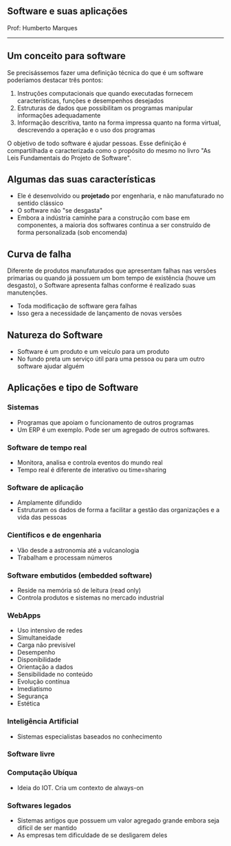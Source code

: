 ## Software e suas aplicações

Prof: Humberto Marques

----

## Um conceito para software

Se precisássemos fazer uma definição técnica do que é um software poderíamos destacar três pontos:
1. Instruções computacionais que quando executadas fornecem características, funções e desempenhos desejados
2. Estruturas de dados que possibilitam os programas manipular informações adequadamente
3. Informação descritiva, tanto na forma impressa quanto na forma virtual, descrevendo a operação e o uso dos programas

O objetivo de todo software é ajudar pessoas. Esse definição é compartilhada e caracterizada como o propósito do mesmo no livro "As Leis Fundamentais do Projeto de Software".

## Algumas das suas características
- Ele é desenvolvido ou **projetado** por engenharia, e não manufaturado no sentido clássico
- O software não "se desgasta"
- Embora a indústria caminhe para a construção com base em componentes, a maioria dos softwares continua a ser construído de forma personalizada (sob encomenda) 

## Curva de falha

Diferente de produtos manufaturados que apresentam falhas nas versões primarias ou quando já possuem um bom tempo de existência (houve um desgasto), o Software apresenta falhas conforme é realizado suas manutenções.

- Toda modificação de software gera falhas
- Isso gera a necessidade de lançamento de novas versões

## Natureza do Software
- Software é um produto e um veículo para um produto
- No fundo preta um serviço útil para uma pessoa ou para um outro software ajudar alguém

## Aplicações e tipo de Software

### Sistemas
- Programas que apoiam o funcionamento de outros programas
- Um ERP é um exemplo. Pode ser um agregado de outros softwares.

### Software de tempo real
- Monitora, analisa e controla eventos do mundo real
- Tempo real é diferente de interativo ou time=sharing

### Software de aplicação
- Amplamente difundido
- Estruturam os dados de forma a facilitar a gestão das organizações e a vida das pessoas

### Científicos e de engenharia
- Vão desde a astronomia até a vulcanologia
- Trabalham e processam números

### Software embutidos (embedded software)
- Reside na memória só de leitura (read only)
- Controla produtos e sistemas no mercado industrial

### WebApps 
- Uso intensivo de redes
- Simultaneidade
- Carga não previsível
- Desempenho
- Disponibilidade
- Orientação a dados
- Sensibilidade no conteúdo 
- Evolução contínua
- Imediatismo
- Segurança
- Estética

### Inteligência Artificial
- Sistemas especialistas baseados no conhecimento

### Software livre

### Computação Ubíqua
- Ideia do IOT. Cria um contexto de always-on

### Softwares legados
- Sistemas antigos que possuem um valor agregado grande embora seja difícil de ser mantido
- As empresas tem dificuldade de se desligarem deles
